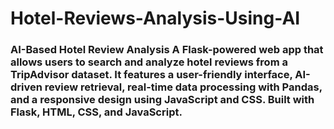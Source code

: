 # Hotel-Reviews-Analysis-Using-AI
### **AI-Based Hotel Review Analysis**    A Flask-powered web app that allows users to search and analyze hotel reviews from a TripAdvisor dataset. It features a user-friendly interface, AI-driven review retrieval, real-time data processing with Pandas, and a responsive design using JavaScript and CSS. Built with Flask, HTML, CSS, and JavaScript.
